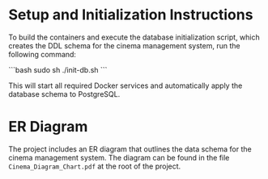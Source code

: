 # Setup and Initialization Instructions

To build the containers and execute the database initialization script, which creates the DDL schema for the cinema management system, run the following command:

\`\`\`bash
sudo sh ./init-db.sh
\`\`\`

This will start all required Docker services and automatically apply the database schema to PostgreSQL.

# ER Diagram

The project includes an ER diagram that outlines the data schema for the cinema management system. The diagram can be found in the file `Cinema_Diagram_Chart.pdf` at the root of the project.
